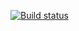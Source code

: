 [![Build status](https://build.appcenter.ms/v0.1/apps/a87981a1-df9c-46c8-b12a-bdfaf1fb7201/branches/develop/badge)](https://appcenter.ms)
